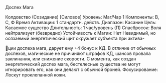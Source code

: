 
Доспех Мага

Колдовство (Созидание) [Силовое]
Уровень: Маг/Чар 1
Компоненты: В, С, Ф
Время Активации: 1 стандартн. действ.
Диапазон: Касание
Цель: Касаемое существо
Длительность: 1 час/уровень (П)
Спасбросок:
Воля
нейтрализует
(безвредно)
Устойчивость к Магии: Нет
Невидимый, но осязаемый энергетический щит окружает субъекта при актива-

ции доспеха мага, дарует ему +4 бонус
к КД. В отличие от обычных доспехов,
магические не причиняют штрафов КД,
шансов провала заклинания, или снижение скорости. С момента, как создан
энергетический доспех мага, бестелесные существа не могут игнорировать
его, как они делают с обычной броней.
Фокусирование: Лоскут проклепанной кожи.